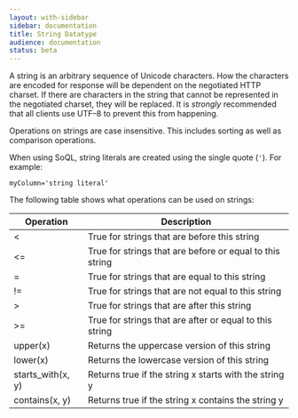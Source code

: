 ```yaml
---
layout: with-sidebar
sidebar: documentation 
title: String Datatype
audience: documentation
status: beta
---
```


A string is an arbitrary sequence of Unicode characters. How the characters are encoded for response will be dependent on the negotiated HTTP charset. If there are characters in the string that cannot be represented in the negotiated charset, they will be replaced. It is _strongly_ recommended that all clients use UTF–8 to prevent this from happening.

Operations on strings are case insensitive. This includes sorting as well as comparison operations.

When using SoQL, string literals are created using the single quote (`'`). For example: 

    myColumn='string literal'

The following table shows what operations can be used on strings:

|Operation|Description|
|---|---|
|< | True for strings that are before this string|
|<= | True for strings that are before or equal to this string|
|= | True for strings that are equal to this string|
|!= | True for strings that are not equal to this string|
|> | True for strings that are after this string|
|>= | True for strings that are after or equal to this string|
|upper(x) | Returns the uppercase version of this string|
|lower(x) | Returns the lowercase version of this string|
|starts_with(x, y) | Returns true if the string x starts with the string y|
|contains(x, y) | Returns true if the string x contains the string y|

